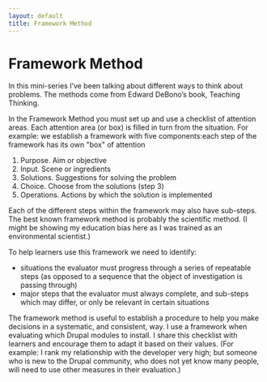 ```yaml
---
layout: default
title: Framework Method 
---
```


# Framework Method

In this mini-series I’ve been talking about different ways to think about problems. The methods come from Edward DeBono’s book, Teaching Thinking.

In the Framework Method you must set up and use a checklist of attention areas. Each attention area (or box) is filled in turn from the situation. For example: we establish a framework with five components:each step of the framework has its own "box" of attention

1. Purpose. Aim or objective
2. Input. Scene or ingredients
3. Solutions. Suggestions for solving the problem
4. Choice. Choose from the solutions (step 3)
5. Operations. Actions by which the solution is implemented

Each of the different steps within the framework may also have sub-steps. The best known framework method is probably the scientific method. (I might be showing my education bias here as I was trained as an environmental scientist.)

To help learners use this framework we need to identify:

- situations the evaluator must progress through a series of repeatable steps (as opposed to a sequence that the object of investigation is passing through)
- major steps that the evaluator must always complete, and sub-steps which may differ, or only be relevant in certain situations

The framework method is useful to establish a procedure to help you make decisions in a systematic, and consistent, way. I use a framework when evaluating which Drupal modules to install. I share this checklist with learners and encourage them to adapt it based on their values. (For example: I rank my relationship with the developer very high; but someone who is new to the Drupal community, who does not yet know many people, will need to use other measures in their evaluation.)
